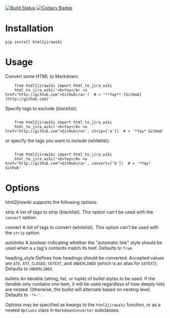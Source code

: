 

[![Build Status](https://travis-ci.org/vikramarsid/html2jirawiki.svg?branch=master)](https://travis-ci.org/vikramarsid/html2jirawiki)
[![Codacy Badge](https://api.codacy.com/project/badge/Grade/2755acb84ec94bc1a992987e06a1c019)](https://www.codacy.com/app/vikram-arsid/html2jirawiki?utm_source=github.com&amp;utm_medium=referral&amp;utm_content=vikramarsid/html2jirawiki&amp;utm_campaign=Badge_Grade)

Installation
============

``pip install html2jirawiki``


Usage
=====

Convert some HTML to Markdown:
```
    from html2jirawiki import html_to_jira_wiki
    html_to_jira_wiki('<b>Yay</b> <a href="http://github.com">GitHub</a>')  # > '**Yay** [GitHub](http://github.com)'
```
Specify tags to exclude (blacklist):

```

    from html2jirawiki import html_to_jira_wiki
    html_to_jira_wiki('<b>Yay</b> <a href="http://github.com">GitHub</a>', strip=['a'])  # > '*Yay* GitHub'

```

or specify the tags you want to include (whitelist):

```

    from html2jirawiki import html_to_jira_wiki
    html_to_jira_wiki('<b>Yay</b> <a href="http://github.com">GitHub</a>', convert=['b'])  # > '*Yay* GitHub'
```

Options
=======

html2jirawiki supports the following options:

strip
  A list of tags to strip (blacklist). This option can't be used with the
  ``convert`` option.

convert
  A list of tags to convert (whitelist). This option can't be used with the
  ``strip`` option.

autolinks
  A boolean indicating whether the "automatic link" style should be used when
  a ``a`` tag's contents match its href. Defaults to ``True``

heading_style
  Defines how headings should be converted. Accepted values are ``ATX``,
  ``ATX_CLOSED``, ``SETEXT``, and ``UNDERLINED`` (which is an alias for
  ``SETEXT``). Defaults to ``UNDERLINED``.

bullets
  An iterable (string, list, or tuple) of bullet styles to be used. If the
  iterable only contains one item, it will be used regardless of how deeply
  lists are nested. Otherwise, the bullet will alternate based on nesting
  level. Defaults to ``'*+-'``.

Options may be specified as kwargs to the ``html2jirawiki`` function, or as a
nested ``Options`` class in ``MarkdownConverter`` subclasses.